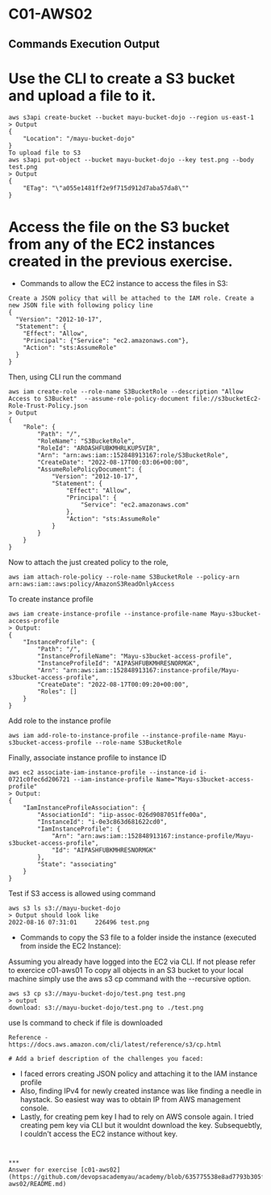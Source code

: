 # C01-AWS02

## Commands Execution Output

# Use the CLI to create a S3 bucket and upload a file to it.
```
aws s3api create-bucket --bucket mayu-bucket-dojo --region us-east-1 
> Output
{
    "Location": "/mayu-bucket-dojo"
}
To upload file to S3
aws s3api put-object --bucket mayu-bucket-dojo --key test.png --body test.png  
> Output
{
    "ETag": "\"a055e1481ff2e9f715d912d7aba57da8\""
}
```

# Access the file on the S3 bucket from any of the EC2 instances created in the previous exercise.

- Commands to allow the EC2 instance to access the files in S3:

```
Create a JSON policy that will be attached to the IAM role. Create a new JSON file with following policy line
{
  "Version": "2012-10-17",
  "Statement": {
    "Effect": "Allow",
    "Principal": {"Service": "ec2.amazonaws.com"},
    "Action": "sts:AssumeRole"
  }
}
```

Then, using CLI run the command

```
aws iam create-role --role-name S3BucketRole --description "Allow Access to S3Bucket"  --assume-role-policy-document file://s3bucketEc2-Role-Trust-Policy.json
> Output
{
    "Role": {
        "Path": "/",
        "RoleName": "S3BucketRole",
        "RoleId": "AROASHFUBKMHRLKUP5VIR",
        "Arn": "arn:aws:iam::152848913167:role/S3BucketRole",
        "CreateDate": "2022-08-17T00:03:06+00:00",
        "AssumeRolePolicyDocument": {
            "Version": "2012-10-17",
            "Statement": {
                "Effect": "Allow",
                "Principal": {
                    "Service": "ec2.amazonaws.com"
                },
                "Action": "sts:AssumeRole"
            }
        }
    }
}
```

Now to attach the just created policy to the role,

```
aws iam attach-role-policy --role-name S3BucketRole --policy-arn arn:aws:iam::aws:policy/AmazonS3ReadOnlyAccess
```

To create instance profile

```
aws iam create-instance-profile --instance-profile-name Mayu-s3bucket-access-profile
> Output:
{
    "InstanceProfile": {
        "Path": "/",
        "InstanceProfileName": "Mayu-s3bucket-access-profile",
        "InstanceProfileId": "AIPASHFUBKMHRESNORMGK",
        "Arn": "arn:aws:iam::152848913167:instance-profile/Mayu-s3bucket-access-profile",
        "CreateDate": "2022-08-17T00:09:20+00:00",
        "Roles": []
    }
}
```
Add role to the instance profile

```
aws iam add-role-to-instance-profile --instance-profile-name Mayu-s3bucket-access-profile --role-name S3BucketRole
```
Finally, associate instance profile to instance ID
```
aws ec2 associate-iam-instance-profile --instance-id i-0721c0fec6d206721 --iam-instance-profile Name="Mayu-s3bucket-access-profile" 
> Output:
{
    "IamInstanceProfileAssociation": {
        "AssociationId": "iip-assoc-026d9087051ffe00a",
        "InstanceId": "i-0e3c863d681622cd0",
        "IamInstanceProfile": {
            "Arn": "arn:aws:iam::152848913167:instance-profile/Mayu-s3bucket-access-profile",
            "Id": "AIPASHFUBKMHRESNORMGK"
        },
        "State": "associating"
    }
}
```

Test if S3 access is allowed using command

```
aws s3 ls s3://mayu-bucket-dojo
> Output should look like
2022-08-16 07:31:01     226496 test.png
```

- Commands to copy the S3 file to a folder inside the instance (executed from inside the EC2 Instance):

Assuming you already have logged into the EC2 via CLI. If not please refer to exercice c01-aws01
To copy all objects in an S3 bucket to your local machine simply use the aws s3 cp command with the --recursive option.

```
aws s3 cp s3://mayu-bucket-dojo/test.png test.png
> output
download: s3://mayu-bucket-dojo/test.png to ./test.png   
```

use ls command to check if file is downloaded
```
Reference - https://docs.aws.amazon.com/cli/latest/reference/s3/cp.html

# Add a brief description of the challenges you faced:
```
- I faced errors creating JSON policy and attaching it to the IAM instance profile
- Also, finding IPv4 for newly created instance was like finding a needle in haystack. So easiest way was to obtain IP from AWS management console.
- Lastly, for creating pem key I had to rely on AWS console again. I tried creating pem key via CLI but it wouldnt download the key. Subsequebtly, I couldn't access the EC2 instance without key. 
```


***
Answer for exercise [c01-aws02](https://github.com/devopsacademyau/academy/blob/635775538e8ad7793b305f48064b09e23c626fb7/classes/01class/exercises/c01-aws02/README.md)